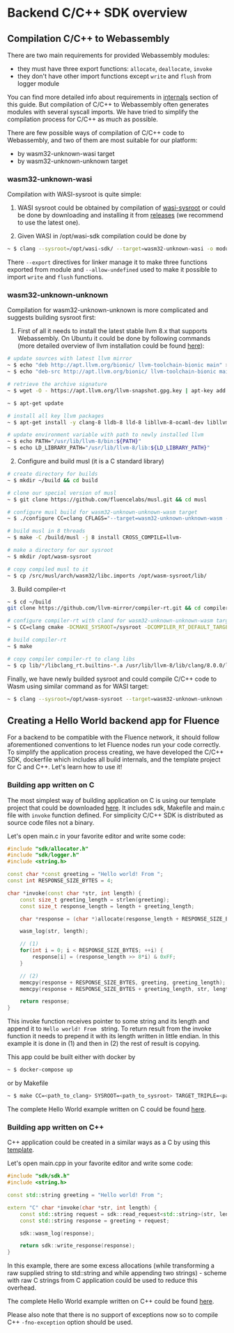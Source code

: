 # Backend C/C++ SDK overview

## Compilation C/C++ to Webassembly

There are two main requirements for provided Webassembly modules:
- they must have three export functions: `allocate`, `deallocate`, `invoke`
- they don't have other import functions except `write` and `flush` from logger module

You can find more detailed info about requirements in [internals](../internals.md) section of this guide. But compilation of C/C++ to Webassembly often generates modules with several syscall imports. We have tried to simplify the compilation process for C/C++ as much as possible.

There are few possible ways of compilation of C/C++ code to Webassembly, and two of them are most suitable for our platform:
- by wasm32-unknown-wasi target
- by wasm32-unknown-unknown target

### wasm32-unknown-wasi

Compilation with WASI-sysroot is quite simple:
 
1. WASI sysroot could be obtained by compilation of [wasi-sysroot](https://github.com/CraneStation/wasi-sysroot) or could be done by downloading and installing it from [releases](https://github.com/CraneStation/wasi-sdk/releases) (we recommend to use the latest one).

2. Given WASI in /opt/wasi-sdk compilation could be done by
```bash
~ $ clang --sysroot=/opt/wasi-sdk/ --target=wasm32-unknown-wasi -o module.wasm -nostartfiles -fvisibility=hidden -Wl,--no-entry,--export=allocate,--export=deallocate,--export=invoke,--allow-undefined -- *.c
```

There `--export` directives for linker manage it to make three functions exported from module and `--allow-undefined` used to make it possible to import `write` and `flush` functions.

### wasm32-unknown-unknown

Compilation for wasm32-unknown-unknown is more complicated and suggests building sysroot first:

1. First of all it needs to install the latest stable llvm 8.x that supports Webassembly. On Ubuntu it could be done by following commands (more detailed overview of llvm installation could be found [here](http://apt.llvm.org)):
```bash
# update sources with latest llvm mirror
~ $ echo "deb http://apt.llvm.org/bionic/ llvm-toolchain-bionic main" >> /etc/apt/sources.list.d/llvm.list && \
~ $ echo "deb-src http://apt.llvm.org/bionic/ llvm-toolchain-bionic main" >> /etc/apt/sources.list.d/llvm.list && \

# retrieve the archive signature
~ $ wget -O - https://apt.llvm.org/llvm-snapshot.gpg.key | apt-key add - && \

~ $ apt-get update

# install all key llvm packages
~ $ apt-get install -y clang-8 lldb-8 lld-8 libllvm-8-ocaml-dev libllvm8 llvm-8 llvm-8-dev llvm-8-doc llvm-8-examples llvm-8-runtime    clang-8 clang-tools-8 clang-8-doc libclang-common-8-dev libclang-8-dev libclang1-8 clang-format-8 python-clang-8 libc++-8-dev libc++abi-8-dev

# update environment variable with path to newly installed llvm
~ $ echo PATH="/usr/lib/llvm-8/bin:${PATH}"
~ $ echo LD_LIBRARY_PATH="/usr/lib/llvm-8/lib:${LD_LIBRARY_PATH}"
```

2. Configure and build musl (it is a C standard library)

```bash
# create directory for builds
~ $ mkdir ~/build && cd build

# clone our special version of musl
~ $ git clone https://github.com/fluencelabs/musl.git && cd musl

# configure musl build for wasm32-unknown-unknown-wasm target
~ $ ./configure CC=clang CFLAGS="--target=wasm32-unknown-unknown-wasm -O3" --prefix=/sysroot --enable-debug wasm32

# build musl in 8 threads
~ $ make -C /build/musl -j 8 install CROSS_COMPILE=llvm-

# make a directory for our sysroot
~ $ mkdir /opt/wasm-sysroot

# copy compiled musl to it
~ $ cp /src/musl/arch/wasm32/libc.imports /opt/wasm-sysroot/lib/
```

3. Build compiler-rt
 
```bash
~ $ cd ~/build
git clone https://github.com/llvm-mirror/compiler-rt.git && cd compiler-rt

# configure compiler-rt with cland for wasm32-unknown-unknown-wasm target
~ $ CC=clang cmake -DCMAKE_SYSROOT=/sysroot -DCOMPILER_RT_DEFAULT_TARGET_TRIPLE=wasm32-unknown-unknown-wasm -DCMAKE_C_COMPILER_WORKS=1 --target /src/compiler-rt/lib/builtins

# build compiler-rt
~ $ make

# copy compiler compiler-rt to clang libs
~ $ cp lib/*/libclang_rt.builtins-*.a /usr/lib/llvm-8/lib/clang/8.0.0/lib/
```

Finally, we have newly builded sysroot and could compile C/C++ code to Wasm using similar command as for WASI target:
```bash
~ $ clang --sysroot=/opt/wasm-sysroot --target=wasm32-unknown-unknown -o module.wasm -nostartfiles -fvisibility=hidden -Wl,--no-entry,--export=allocate,--export=deallocate,--export=invoke,--allow-undefined -- *.c
```

## Creating a Hello World backend app for Fluence

For a backend to be compatible with the Fluence network, it should follow aforementioned conventions to let Fluence nodes run your code correctly. To simplify the application process creating, we have developed the С/С++ SDK, dockerfile which includes all build internals, and the template project for C and C++. Let's learn how to use it!

### Building app written on C

The most simplest way of building application on C is using our template project that could be downloaded [here](https://github.com/fluencelabs/c-template). It includes sdk, Makefile and main.c file with `invoke` function defined. For simplicity С/С++ SDK is distributed as source code files not a binary. 

Let's open main.c in your favorite editor and write some code:

```C++
#include "sdk/allocator.h"
#include "sdk/logger.h"
#include <string.h>

const char *const greeting = "Hello world! From ";
const int RESPONSE_SIZE_BYTES = 4;

char *invoke(const char *str, int length) {
    const size_t greeting_length = strlen(greeting);
    const size_t response_length = length + greeting_length;

    char *response = (char *)allocate(response_length + RESPONSE_SIZE_BYTES);

    wasm_log(str, length);

    // (1)
    for(int i = 0; i < RESPONSE_SIZE_BYTES; ++i) {
        response[i] = (response_length >> 8*i) & 0xFF;
    }

    // (2)
    memcpy(response + RESPONSE_SIZE_BYTES, greeting, greeting_length);
    memcpy(response + RESPONSE_SIZE_BYTES + greeting_length, str, length);

    return response;
}
```

This invoke function receives pointer to some string and its length and append it to `Hello world! From ` string. To return result from the invoke function it needs to prepend it with its length written in little endian. In this example it is done in (1) and then in (2) the rest of result is copying.

This app could be built either with docker by
```bash
~ $ docker-compose up
```
or by Makefile
```bash
~ $ make CC=<path_to_clang> SYSROOT=<path_to_sysroot> TARGET_TRIPLE=<path_to_target_triple>
```

The complete Hello World example written on C could be found [here](https://github.com/fluencelabs/tutorials/tree/master/hello-world/app-logger-c).

### Building app written on C++

С++ application could be created in a similar ways as a C by using this [template](https://github.com/fluencelabs/cpp-template).

Let's open main.cpp in your favorite editor and write some code:

```C++
#include "sdk/sdk.h"
#include <string.h>

const std::string greeting = "Hello world! From ";

extern "C" char *invoke(char *str, int length) {
    const std::string request = sdk::read_request<std::string>(str, length);
    const std::string response = greeting + request;

    sdk::wasm_log(response);

    return sdk::write_response(response);
}
```

In this example, there are some excess allocations (while transforming a raw supplied string to std::string and while appending two strings) - scheme with raw C strings from C application could be used to reduce this overhead.

The complete Hello World example written on C++ could be found [here](https://github.com/fluencelabs/tutorials/tree/master/hello-world/app-logger-cpp).

Please also note that there is no support of exceptions now so to compile C++ `-fno-exception` option should be used.
